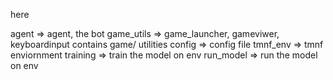 
here

agent => agent, the bot
game_utils => game_launcher, gameviwer, keyboardinput contains game/ utilities 
config => config file
tmnf_env => tmnf enviornment
training => train the model on env
run_model => run the model on env